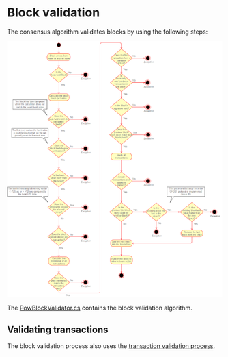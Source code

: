# Block validation
The consensus algorithm validates blocks by using the following steps: 

![Block validation process](Architecture/Block-verify.png)

The [PowBlockValidator.cs](../src/Logistichain.Consensus/BlockLogic/PowBlockValidator.cs) contains the block validation algorithm.

## Validating transactions
The block validation process also uses the [transaction validation process](TxValidation.md).
